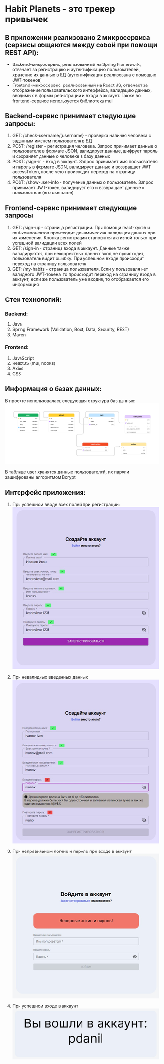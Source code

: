 # Habit Planets - это трекер привычек

## В приложении реализовано 2 микросервиса (cервисы общаются между собой при помощи REST API):
+ Backend-микросервис, реализованный на Spring Framework, отвечает за регистрацию и аутентификацию пользователей, хранение их данных в БД (аутентификация реализована с помощью JWT-токенов)
+ Frontend-микросервис, реализованный на React JS, отвечает за отображение пользовательского интерфейса, валидацию данных, вводимых в формы регистрации и входа в аккаунт. Также во frontend-сервисе используется библиотека mui

## Backend-сервис принимает следующие запросы:
1. GET: /check-username/{username} - проверка наличия человека с заданным именем пользователя в БД
2. POST: /register - регистрация человека. Запрос принимает данные о пользователе в формате JSON, валидирует данные, шифрует пароль и сохраняет данные о человеке в базу данных
3. POST: /sign-in - вход в аккаунт. Запрос принимает имя пользователя и пароль в формате JSON, валидирует данные и возвращает JWT accessToken, после чего происходит переход на страницу пользователя
4. POST: /show-user-info - получение данных о пользователе. Запрос принимает JWT-токен, валидирует его и возвращает данные о пользователе (его username)

## Frontend-сервис принимает следующие запросы
1. GET: /sign-up - страница регистрации. При помощи react-хуков и mui-компонентов происходит динамическая валидация данных при их изменении. Кнопка регистрации становится активной только при успешной валидации всех полей
2. GET: /sign-in - страница входа в аккаунт. Данные также валидируются, при некорректных данных вход не происходит, пользователь видит ошибку. При успешном входе происходит переход на страницу пользователя
3. GET: /my-habits - страница пользователя. Если у пользоваля нет валидного JWT-токена, то происходит переход на страницу входа в аккаунт, если же пользователь уже входил, то отображается его информация

## Стек технологий:
### Backend:
1. Java
2. Spring Framework (Validation, Boot, Data, Security, REST)
3. Maven

### Frontend:
1. JavaScript
2. ReactJS (mui, hooks)
3. Axios
4. CSS

## Информация о базах данных:
В проекте использовалась следующая структура баз данных:
![database-structure.png](frontend/public/img/database-structure.png)

В таблице user хранятся данные пользователей, их пароли зашифрованы алгоритмом Bcrypt

## Интерфейс приложения:
1. При успешном вводе всех полей при регистрации:
![sign-up-ok.jpg](frontend/public/img/sign-up-ok.jpg)

2. При невалидных введенных данных
![sign-up-not-ok.jpg](frontend/public/img/sign-up-not-ok.jpg)

3. При неправильном логине и пароле при входе в аккаунт
![sign-in-not-ok.jpg](frontend/public/img/sign-in-not-ok.jpg)

4. При успешном входе в аккаунт
![sign-in-ok.jpg](frontend/public/img/sign-in-ok.jpg)